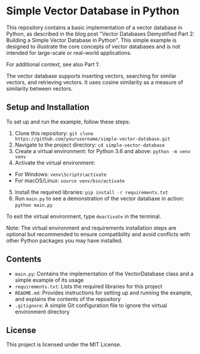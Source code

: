 # Simple Vector Database in Python

This repository contains a basic implementation of a vector database in Python, as described in the blog post "Vector Databases Demystified Part 2: Building a Simple Vector Database in Python". This simple example is designed to illustrate the core concepts of vector databases and is not intended for large-scale or real-world applications.

For additional context, see also Part 1:

The vector database supports inserting vectors, searching for similar vectors, and retrieving vectors. It uses cosine similarity as a measure of similarity between vectors.

## Setup and Installation
To set up and run the example, follow these steps:

1. Clone this repository: `git clone https://github.com/yourusername/simple-vector-database.git`
2. Navigate to the project directory: `cd simple-vector-database`
3. Create a virtual environment: for Python 3.6 and above: `python -m venv venv`
4. Activate the virtual environment:
- For Windows: `venv\Scripts\activate`
- For macOS/Linux: `source venv/bin/activate`
5. Install the required libraries: `pip install -r requirements.txt`
6. Run `main.py` to see a demonstration of the vector database in action: `python main.py`

To exit the virtual environment, type `deactivate` in the terminal.

Note: The virtual environment and requirements installation steps are optional but recommended to ensure compatibility and avoid conflicts with other Python packages you may have installed.

## Contents
- `main.py`: Contains the implementation of the VectorDatabase class and a simple example of its usage
- `requirements.txt`: Lists the required libraries for this project
- `README.md`: Provides instructions for setting up and running the example, and explains the contents of the repository
- `.gitignore`: A simple Git configuration file to ignore the virtual environment directory

## License
This project is licensed under the MIT License.
